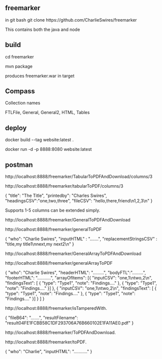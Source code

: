 freemarker
----------
<p>in git bash
git clone https://github.com/CharlieSwires/freemarker</p>

<p>This contains both the java and node</p>

build
-----
<p>cd freemarker</p>
<p>mvn package</p>

<p>produces freemarker.war in target</p>

Compass
-------
<p>Collection names</p>
FTLFile, General, General2, HTML, Tables

deploy
------
<p>docker build --tag website:latest .</p>
<p>docker run -d -p 8888:8080 website:latest</p>


postman
-------
<p>http://localhost:8888/freemarker/TabularToPDFAndDownload/columns/3</p>
<p>http://localhost:8888/freemarker/tabularToPDF/columns/3</p>
{
    "title": "The Title",
    "printedby": "Charles Swires",
   "headingsCSV":"one,two,three",
    "fileCSV": "hello,there,friend\n1,2,3\n"
 }
<p>Supports 1-5 columns can be extended simply.</p>

<p>http://localhost:8888/freemarker/GeneralToPDFAndDownload</p>
<p>http://localhost:8888/freemarker/generalToPDF</p>
{
    "who": "Charlie Swires",
    "inputHTML" : ".......",
    "replacementStringsCSV" : "title,my title1\nnext,my next2\n"
}

<p>http://localhost:8888/freemarker/GeneralArrayToPDFAndDownload</p>
<p>http://localhost:8888/freemarker/generalArrayToPDF</p>
{
    "who": "Charlie Swires",
"headerHTML": ".........",
"bodyFTL":".........",
"footerHTML": "...........",
"arrayOfItems": [{
"inputCSV": "one,1\ntwo,2\n",
"findingsText": [
{
"type": "Type1",
"note": "Findings...."
},
{
"type": "Type1",
"note": "Findings...."
}]
},
{
"inputCSV": "one,1\ntwo,2\n",
"findingsText": [
{
"type": "Type1",
"note": "Findings...."
},
{
"type": "Type1",
"note": "Findings...."
}]
}
]
}

<p>http://localhost:8888/freemarker/isTamperedWith.</p>
{
    "fileB64": ".......",
    "resultFilename": "result04FE1FCBB58C1DF293706A76B660102E1FA11AE0.pdf"
}

<p>http://localhost:8888/freemarker/ToPDFAndDownload.</p>
<p>http://localhost:8888/freemarker/toPDF.</p>
{
    "who": "Charlie",
    "inputHTML": "..........."
}


